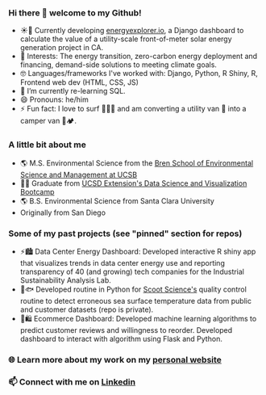 ### Hi there 👋 welcome to my Github!

- ☀️🔋 Currently developing [energyexplorer.io](https://energyexplorer.io/), a Django dashboard to calculate the value of a utility-scale front-of-meter solar energy generation project in CA.
- 🧐 Interests: The energy transition, zero-carbon energy deployment and financing, demand-side solutions to meeting climate goals.
- 🤓 Languages/frameworks I've worked with: Django, Python, R Shiny, R, Frontend web dev (HTML, CSS, JS)
- 🌱 I’m currently re-learning SQL.
- 😄 Pronouns: he/him
- ⚡ Fun fact: I love to surf 🌊🏄‍♂️ and am converting a utility van 🚐 into a camper van 🚐🏕️.

### A little bit about me

- 🌎 M.S. Environmental Science from the [Bren School of Environmental Science and Management at UCSB](https://bren.ucsb.edu/masters-programs/master-environmental-science-and-management)
- 👨‍💻 Graduate from [UCSD Extension's Data Science and Visualization Bootcamp](https://bootcamp.extension.ucsd.edu/data/)
- 🌎 B.S. Environmental Science from Santa Clara University
- Originally from San Diego

### Some of my past projects (see "pinned" section for repos)

- ⚡️🏙 Data Center Energy Dashboard: Developed interactive R shiny app that visualizes trends in data center energy use and reporting transparency of 40 (and growing) tech companies for the Industrial Sustainability Analysis Lab.
- 🌊🐟 Developed routine in Python for [Scoot Science's](https://www.scootscience.com) quality control routine to detect erroneous sea surface temperature data from public and customer datasets (repo is private).
- 🛒🛍 Ecommerce Dashboard: Developed machine learning algorithms to predict customer reviews and willingness to reorder. Developed dashboard to interact with algorithm using Flask and Python.

### 🌐 Learn more about my work on my [personal website](https://tbwheeler94.github.io)

### 📫 Connect with me on [Linkedin](https://www.linkedin.com/in/thomaswheeler94/)

<!--
**Tbwheeler94/Tbwheeler94** is a ✨ _special_ ✨ repository because its `README.md` (this file) appears on your GitHub profile.

Here are some ideas to get you started:

- 🔭 I’m currently working on ...
- 🌱 I’m currently learning ...
- 👯 I’m looking to collaborate on ...
- 🤔 I’m looking for help with ...
- 💬 Ask me about ...
- 📫 How to reach me: ...
- 😄 Pronouns: ...
- ⚡ Fun fact: ...
-->

